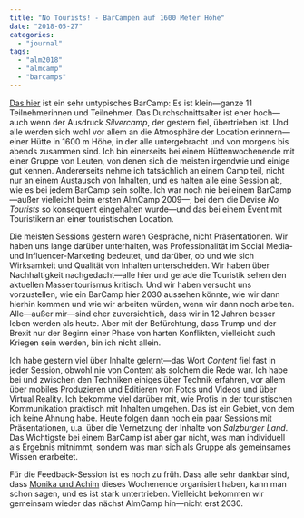 ```yaml
---
title: "No Tourists! - BarCampen auf 1600 Meter Höhe"
date: "2018-05-27"
categories: 
  - "journal"
tags: 
  - "alm2018"
  - "almcamp"
  - "barcamps"
---
```


[Das hier](http://almcamp.org/) ist ein sehr untypisches BarCamp: Es ist klein—ganze 11 Teilnehmerinnen und Teilnehmer. Das Durchschnittsalter ist eher hoch—auch wenn der Ausdruck _Silvercamp_, der gestern fiel, übertrieben ist. Und alle werden sich wohl vor allem an die Atmosphäre der Location erinnern—einer Hütte in 1600 m Höhe, in der alle untergebracht und von morgens bis abends zusammen sind. Ich bin einerseits bei einem Hüttenwochenende mit einer Gruppe von Leuten, von denen sich die meisten irgendwie und einige gut kennen. Andererseits nehme ich tatsächlich an einem Camp teil, nicht nur an einem Austausch von Inhalten, und es halten alle eine Session ab, wie es bei jedem BarCamp sein sollte. Ich war noch nie bei einem BarCamp —außer vielleicht beim ersten AlmCamp 2009—, bei dem die Devise _No Tourists_ so konsequent eingehalten wurde—und das bei einem Event mit Touristikern an einer touristischen Location.

Die meisten Sessions gestern waren Gespräche, nicht Präsentationen. Wir haben uns lange darüber unterhalten, was Professionalität im Social Media- und Influencer-Marketing bedeutet, und darüber, ob und wie sich Wirksamkeit und Qualität von Inhalten unterscheiden. Wir haben über Nachhaltigkeit nachgedacht—alle hier und gerade die Touristik sehen den aktuellen Massentourismus kritisch. Und wir haben versucht uns vorzustellen, wie ein BarCamp hier 2030 aussehen könnte, wie wir dann hierhin kommen und wie wir arbeiten würden, wenn wir dann noch arbeiten. Alle—außer mir—sind eher zuversichtlich, dass wir in 12 Jahren besser leben werden als heute. Aber mit der Befürchtung, dass Trump und der Brexit nur der Beginn einer Phase von harten Konflikten, vielleicht auch Kriegen sein werden, bin ich nicht allein.

Ich habe gestern viel über Inhalte gelernt—das Wort _Content_ fiel fast in jeder Session, obwohl nie von Content als solchem die Rede war. Ich habe bei und zwischen den Techniken einiges über Technik erfahren, vor allem über mobiles Produzieren und Editieren von Fotos und Videos und über Virtual Reality. Ich bekomme viel darüber mit, wie Profis in der touristischen Kommunikation praktisch mit Inhalten umgehen. Das ist ein Gebiet, von dem ich keine Ahnung habe. Heute folgen dann noch ein paar Sessions mit Präsentationen, u.a. über die Vernetzung der Inhalte von _Salzburger Land_. Das Wichtigste bei einem BarCamp ist aber gar nicht, was man individuell als Ergebnis mitnimmt, sondern was man sich als Gruppe als gemeinsames Wissen erarbeitet.

Für die Feedback-Session ist es noch zu früh. Dass alle sehr dankbar sind, dass [Monika und Achim](https://meurers.net/) dieses Wochenende organisiert haben, kann man schon sagen, und es ist stark untertrieben. Vielleicht bekommen wir gemeinsam wieder das nächst AlmCamp hin—nicht erst 2030.
